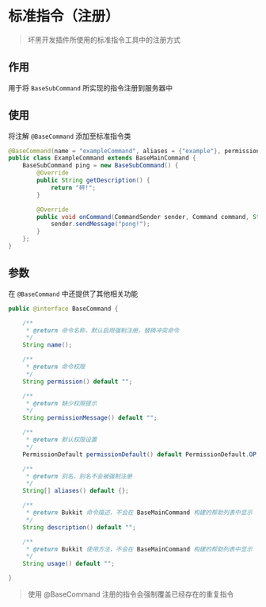 # 标准指令（注册）
> 坏黑开发插件所使用的标准指令工具中的注册方式

## 作用
用于将 ``BaseSubCommand`` 所实现的指令注册到服务器中

## 使用
将注解 ``@BaseCommand`` 添加至标准指令类
```java
@BaseCommand(name = "exampleCommand", aliases = {"example"}, permission = "*")
public class ExampleCommand extends BaseMainCommand {
    BaseSubCommand ping = new BaseSubCommand() {
        @Override
        public String getDescription() {
            return "砰!";
        }

        @Override
        public void onCommand(CommandSender sender, Command command, String s, String[] args) {
            sender.sendMessage("pong!");
        }
    };
}
```

## 参数
在 ``@BaseCommand`` 中还提供了其他相关功能
```java
public @interface BaseCommand {

    /**
     * @return 命令名称，默认启用强制注册，替换冲突命令
     */
    String name();

    /**
     * @return 命令权限
     */
    String permission() default "";

    /**
     * @return 缺少权限提示
     */
    String permissionMessage() default "";

    /**
     * @return 默认权限设置
     */
    PermissionDefault permissionDefault() default PermissionDefault.OP;

    /**
     * @return 别名，别名不会被强制注册
     */
    String[] aliases() default {};

    /**
     * @return Bukkit 命令描述，不会在 BaseMainCommand 构建的帮助列表中显示
     */
    String description() default "";

    /**
     * @return Bukkit 使用方法，不会在 BaseMainCommand 构建的帮助列表中显示
     */
    String usage() default "";

}
```

> 使用 @BaseCommand 注册的指令会强制覆盖已经存在的重复指令
